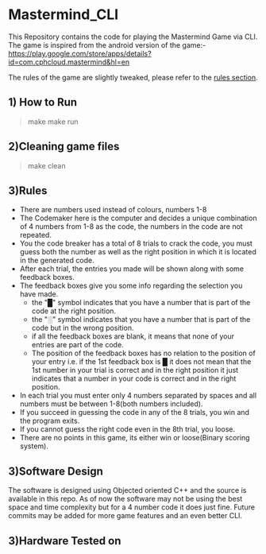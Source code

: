 # Mastermind_CLI
This Repository contains the code for playing the Mastermind Game via CLI.
The game is inspired from the android version of the game:-https://play.google.com/store/apps/details?id=com.cphcloud.mastermind&hl=en

The rules of the game are slightly tweaked, please refer to the [rules section](#H2R).

## <a name="H2R"></a> 1) How to Run
  >make
  >make run
  
## <a name="H2R"></a> 2)Cleaning game files
  >make clean
  
## <a name="H2R"></a> 3)Rules
* There are numbers used instead of colours, numbers 1-8
* The Codemaker here is the computer and decides a unique combination of 4 numbers from 1-8 as the code, the numbers in the code are not repeated.
* You the code breaker has a total of 8 trials to crack the code, you must guess both the number as well as the right position in which it is located in the generated code.
* After each trial, the entries you made will be shown along with some feedback boxes.
* The feedback boxes give you some info regarding the selection you have made.
    * the "█" symbol indicates that you have a number that is part of the code at the right position. 
    * the "░" symbol indicates that you have a number that is part of the code but in the wrong position.
    * if all the feedback boxes are blank, it means that none of your entries are part of the code.
    * The position of the feedback boxes has no relation to the position of your entry i.e. if the 1st feedback box is █ it does not mean that the 1st number in your trial is correct and in the right position it just indicates that a number in your code is correct and in the right position.
* In each trial you must enter only 4 numbers separated by spaces and all numbers must be between 1-8(both numbers included).
* If you succeed in guessing the code in any of the 8 trials, you win and the program exits.
* If you cannot guess the right code even in the 8th trial, you loose.
* There are no points in this game, its either win or loose(Binary scoring system).

## <a name="H2R"></a> 3)Software Design
The software is designed using Objected oriented C++ and the source is available in this repo. As of now the software may not be using the best space and time complexity but for a 4 number code it does just fine. Future commits may be added for more game features and an even better CLI.

## <a name="H2R"></a> 3)Hardware Tested on


